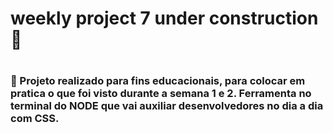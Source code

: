 <h1>weekly project 7 under construction 🚧 <h1>

<h3>📝 Projeto realizado para fins educacionais, para colocar em pratica o que foi visto durante a semana 1 e 2. Ferramenta no terminal do NODE que vai auxiliar desenvolvedores no dia a dia com CSS.<h3>